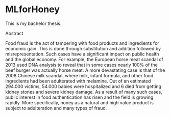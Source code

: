# MLforHoney

This is my bachelor thesis.

Abstract

Food fraud is the act of tampering with food products and ingredients for economic gain. This is done through substitution and addition followed by misrepresentation. Such cases have a significant impact on public health and the global economy. For example, the European horse meat scandal of 2013 used DNA analysis to reveal that in some cases nearly 100\% of the beef burger was actually horse meat. A more devastating case is that of the 2008 Chinese milk scandal, where milk, infant formula, and other food ingredients had been adulterated with melamine. Out of an estimated 294.000 victims, 54.000 babies were hospitalized and 6 died from getting kidney stones and severe kidney damage. As a result of many such cases, public interest in food authentication has risen and the field is growing rapidly. More specifically, honey as a natural and high value product is subject to adulteration and many types of fraud.
